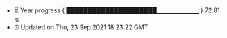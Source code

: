 - ⏳ Year progress { █████████████████████▁▁▁▁▁▁▁▁▁ } 72.81 %
- ⏰ Updated on Thu, 23 Sep 2021 18:23:22 GMT

